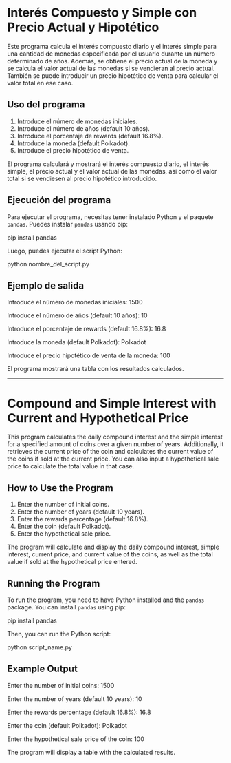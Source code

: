 # Interés Compuesto y Simple con Precio Actual y Hipotético

Este programa calcula el interés compuesto diario y el interés simple para una cantidad de monedas especificada por el usuario durante un número determinado de años. Además, se obtiene el precio actual de la moneda y se calcula el valor actual de las monedas si se vendieran al precio actual. También se puede introducir un precio hipotético de venta para calcular el valor total en ese caso.

## Uso del programa

1. Introduce el número de monedas iniciales.
2. Introduce el número de años (default 10 años).
3. Introduce el porcentaje de rewards (default 16.8%).
4. Introduce la moneda (default Polkadot).
5. Introduce el precio hipotético de venta.

El programa calculará y mostrará el interés compuesto diario, el interés simple, el precio actual y el valor actual de las monedas, así como el valor total si se vendiesen al precio hipotético introducido.

## Ejecución del programa

Para ejecutar el programa, necesitas tener instalado Python y el paquete `pandas`. Puedes instalar `pandas` usando pip:

pip install pandas

Luego, puedes ejecutar el script Python:

python nombre_del_script.py

## Ejemplo de salida

Introduce el número de monedas iniciales: 1500

Introduce el número de años (default 10 años): 10

Introduce el porcentaje de rewards (default 16.8%): 16.8

Introduce la moneda (default Polkadot): Polkadot

Introduce el precio hipotético de venta de la moneda: 100

El programa mostrará una tabla con los resultados calculados.

---

# Compound and Simple Interest with Current and Hypothetical Price

This program calculates the daily compound interest and the simple interest for a specified amount of coins over a given number of years. Additionally, it retrieves the current price of the coin and calculates the current value of the coins if sold at the current price. You can also input a hypothetical sale price to calculate the total value in that case.

## How to Use the Program

1. Enter the number of initial coins.
2. Enter the number of years (default 10 years).
3. Enter the rewards percentage (default 16.8%).
4. Enter the coin (default Polkadot).
5. Enter the hypothetical sale price.

The program will calculate and display the daily compound interest, simple interest, current price, and current value of the coins, as well as the total value if sold at the hypothetical price entered.

## Running the Program

To run the program, you need to have Python installed and the `pandas` package. You can install `pandas` using pip:

pip install pandas

Then, you can run the Python script:

python script_name.py

## Example Output

Enter the number of initial coins: 1500

Enter the number of years (default 10 years): 10

Enter the rewards percentage (default 16.8%): 16.8

Enter the coin (default Polkadot): Polkadot

Enter the hypothetical sale price of the coin: 100

The program will display a table with the calculated results.
